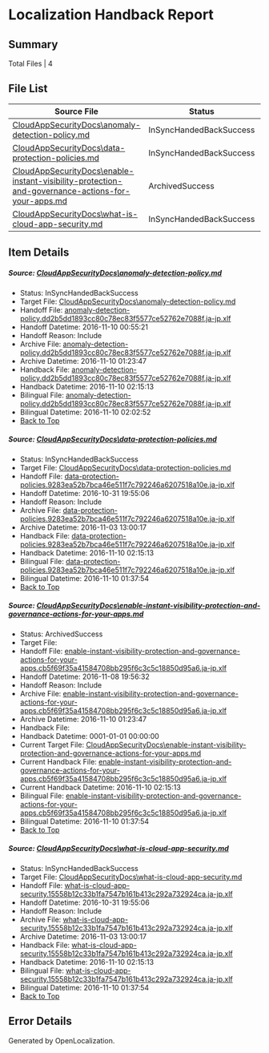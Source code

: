 # <a name='report-top'></a> Localization Handback Report

## Summary
 Total Files | 4

## File List
 Source File | Status | Details 
 ----------- | ------ | ------- 
 [CloudAppSecurityDocs\anomaly-detection-policy.md](https://github.com/Microsoft/CloudAppSecurityDocs-pr/blob/002e0b82296162ee13fa378c4641cc8f21547237/CloudAppSecurityDocs/anomaly-detection-policy.md) | InSyncHandedBackSuccess | [Details](#ca51d36a6d899124d3d4eb84ded1972ad9c8bab45)
 [CloudAppSecurityDocs\data-protection-policies.md](https://github.com/Microsoft/CloudAppSecurityDocs-pr/blob/a413236b04726dddc69068e39967f6ad17218719/CloudAppSecurityDocs/data-protection-policies.md) | InSyncHandedBackSuccess | [Details](#ed0701c4513f9501e0b2e5a7b0b7931f5d76a62824)
 [CloudAppSecurityDocs\enable-instant-visibility-protection-and-governance-actions-for-your-apps.md](https://github.com/Microsoft/CloudAppSecurityDocs-pr/blob/14de5a6b28c6593250a1a7827905fb0f8a6482b5/CloudAppSecurityDocs/enable-instant-visibility-protection-and-governance-actions-for-your-apps.md) | ArchivedSuccess | [Details](#3ea2fbe78b943513a1b6ce483bc50ed5d79ae7c526)
 [CloudAppSecurityDocs\what-is-cloud-app-security.md](https://github.com/Microsoft/CloudAppSecurityDocs-pr/blob/2cb87afa3c5342e01cfd4049669ac4b3b7efa4fe/CloudAppSecurityDocs/what-is-cloud-app-security.md) | InSyncHandedBackSuccess | [Details](#c6df59d7c5ced9dc378463bc5bef411259294c47201)

## Item Details
##### <a name='ca51d36a6d899124d3d4eb84ded1972ad9c8bab45'></a> Source: [CloudAppSecurityDocs\anomaly-detection-policy.md](https://github.com/Microsoft/CloudAppSecurityDocs-pr/blob/002e0b82296162ee13fa378c4641cc8f21547237/CloudAppSecurityDocs/anomaly-detection-policy.md)
* Status: InSyncHandedBackSuccess
* Target File: [CloudAppSecurityDocs\anomaly-detection-policy.md](https://github.com/Microsoft/CloudAppSecurityDocs-pr.ja-jp/blob/aaa960e7f848a77d134de699361e50b0807adcb7/CloudAppSecurityDocs/anomaly-detection-policy.md)
* Handoff File: [anomaly-detection-policy.dd2b5dd1893cc80c78ec83f5577ce52762e7088f.ja-jp.xlf](https://github.com/Microsoft/CloudAppSecurityDocs-pr.handoff/blob/a2a70020844464545132479b45704770b4c873d5/ol-handoff/Microsoft/CloudAppSecurityDocs-pr.ja-jp/live/ht/anomaly-detection-policy.dd2b5dd1893cc80c78ec83f5577ce52762e7088f.ja-jp.xlf)
* Handoff Datetime: 2016-11-10 00:55:21
* Handoff Reason: Include
* Archive File: [anomaly-detection-policy.dd2b5dd1893cc80c78ec83f5577ce52762e7088f.ja-jp.xlf](https://github.com/Microsoft/CloudAppSecurityDocs-pr.handoff/blob/3c73adc543805fb926e6bf5e0e94fe28689ffa1a/ol-archive/Microsoft/CloudAppSecurityDocs-pr.ja-jp/live/ht/anomaly-detection-policy.dd2b5dd1893cc80c78ec83f5577ce52762e7088f.ja-jp.xlf)
* Archive Datetime: 2016-11-10 01:23:47
* Handback File: [anomaly-detection-policy.dd2b5dd1893cc80c78ec83f5577ce52762e7088f.ja-jp.xlf](https://github.com/Microsoft/CloudAppSecurityDocs-pr.handback/blob/e10ecabbe2af1c1966c85a1d2220748edd481fa4/ol-handback/Microsoft/CloudAppSecurityDocs-pr.ja-jp/live/ht/anomaly-detection-policy.dd2b5dd1893cc80c78ec83f5577ce52762e7088f.ja-jp.xlf)
* Handback Datetime: 2016-11-10 02:15:13
* Bilingual File: [anomaly-detection-policy.dd2b5dd1893cc80c78ec83f5577ce52762e7088f.ja-jp.xlf](https://github.com/Microsoft/CloudAppSecurityDocs-pr.handback/blob/ce777d1570ea021e2025233f4bd88ccfe7e7adb4/ol-handback/Microsoft/CloudAppSecurityDocs-pr.ja-jp/live/ht/anomaly-detection-policy.dd2b5dd1893cc80c78ec83f5577ce52762e7088f.ja-jp.xlf)
* Bilingual Datetime: 2016-11-10 02:02:52
* [Back to Top](#report-top)

##### <a name='ed0701c4513f9501e0b2e5a7b0b7931f5d76a62824'></a> Source: [CloudAppSecurityDocs\data-protection-policies.md](https://github.com/Microsoft/CloudAppSecurityDocs-pr/blob/a413236b04726dddc69068e39967f6ad17218719/CloudAppSecurityDocs/data-protection-policies.md)
* Status: InSyncHandedBackSuccess
* Target File: [CloudAppSecurityDocs\data-protection-policies.md](https://github.com/Microsoft/CloudAppSecurityDocs-pr.ja-jp/blob/aaa960e7f848a77d134de699361e50b0807adcb7/CloudAppSecurityDocs/data-protection-policies.md)
* Handoff File: [data-protection-policies.9283ea52b7bca46e511f7c792246a6207518a10e.ja-jp.xlf](https://github.com/Microsoft/CloudAppSecurityDocs-pr.handoff/blob/b1c4e7f20f10f49d78241cb5164efcc9187f84e2/ol-handoff/Microsoft/CloudAppSecurityDocs-pr.ja-jp/live/ht/data-protection-policies.9283ea52b7bca46e511f7c792246a6207518a10e.ja-jp.xlf)
* Handoff Datetime: 2016-10-31 19:55:06
* Handoff Reason: Include
* Archive File: [data-protection-policies.9283ea52b7bca46e511f7c792246a6207518a10e.ja-jp.xlf](https://github.com/Microsoft/CloudAppSecurityDocs-pr.handoff/blob/e2bd6ebdb304892f28afe5b697a7af8733d87f05/ol-archive/Microsoft/CloudAppSecurityDocs-pr.ja-jp/live/ht/data-protection-policies.9283ea52b7bca46e511f7c792246a6207518a10e.ja-jp.xlf)
* Archive Datetime: 2016-11-03 13:00:17
* Handback File: [data-protection-policies.9283ea52b7bca46e511f7c792246a6207518a10e.ja-jp.xlf](https://github.com/Microsoft/CloudAppSecurityDocs-pr.handback/blob/e10ecabbe2af1c1966c85a1d2220748edd481fa4/ol-handback/Microsoft/CloudAppSecurityDocs-pr.ja-jp/live/ht/data-protection-policies.9283ea52b7bca46e511f7c792246a6207518a10e.ja-jp.xlf)
* Handback Datetime: 2016-11-10 02:15:13
* Bilingual File: [data-protection-policies.9283ea52b7bca46e511f7c792246a6207518a10e.ja-jp.xlf](https://github.com/Microsoft/CloudAppSecurityDocs-pr.handback/blob/f4950307f8dd8f76ff6314636fa18e234a06c987/ol-handback/Microsoft/CloudAppSecurityDocs-pr.ja-jp/live/ht/data-protection-policies.9283ea52b7bca46e511f7c792246a6207518a10e.ja-jp.xlf)
* Bilingual Datetime: 2016-11-10 01:37:54
* [Back to Top](#report-top)

##### <a name='3ea2fbe78b943513a1b6ce483bc50ed5d79ae7c526'></a> Source: [CloudAppSecurityDocs\enable-instant-visibility-protection-and-governance-actions-for-your-apps.md](https://github.com/Microsoft/CloudAppSecurityDocs-pr/blob/14de5a6b28c6593250a1a7827905fb0f8a6482b5/CloudAppSecurityDocs/enable-instant-visibility-protection-and-governance-actions-for-your-apps.md)
* Status: ArchivedSuccess
* Target File: 
* Handoff File: [enable-instant-visibility-protection-and-governance-actions-for-your-apps.cb5f69f35a41584708bb295f6c3c5c18850d95a6.ja-jp.xlf](https://github.com/Microsoft/CloudAppSecurityDocs-pr.handoff/blob/a09d6c1a515986883be15323223078b85c5e879b/ol-handoff/Microsoft/CloudAppSecurityDocs-pr.ja-jp/live/ht/enable-instant-visibility-protection-and-governance-actions-for-your-apps.cb5f69f35a41584708bb295f6c3c5c18850d95a6.ja-jp.xlf)
* Handoff Datetime: 2016-11-08 19:56:32
* Handoff Reason: Include
* Archive File: [enable-instant-visibility-protection-and-governance-actions-for-your-apps.cb5f69f35a41584708bb295f6c3c5c18850d95a6.ja-jp.xlf](https://github.com/Microsoft/CloudAppSecurityDocs-pr.handoff/blob/3c73adc543805fb926e6bf5e0e94fe28689ffa1a/ol-archive/Microsoft/CloudAppSecurityDocs-pr.ja-jp/live/ht/enable-instant-visibility-protection-and-governance-actions-for-your-apps.cb5f69f35a41584708bb295f6c3c5c18850d95a6.ja-jp.xlf)
* Archive Datetime: 2016-11-10 01:23:47
* Handback File: 
* Handback Datetime: 0001-01-01 00:00:00
* Current Target File: [CloudAppSecurityDocs\enable-instant-visibility-protection-and-governance-actions-for-your-apps.md](https://github.com/Microsoft/CloudAppSecurityDocs-pr.ja-jp/blob/aaa960e7f848a77d134de699361e50b0807adcb7/CloudAppSecurityDocs/enable-instant-visibility-protection-and-governance-actions-for-your-apps.md)
* Current Handback File: [enable-instant-visibility-protection-and-governance-actions-for-your-apps.cb5f69f35a41584708bb295f6c3c5c18850d95a6.ja-jp.xlf](https://github.com/Microsoft/CloudAppSecurityDocs-pr.handback/blob/e10ecabbe2af1c1966c85a1d2220748edd481fa4/ol-handback/Microsoft/CloudAppSecurityDocs-pr.ja-jp/live/ht/enable-instant-visibility-protection-and-governance-actions-for-your-apps.cb5f69f35a41584708bb295f6c3c5c18850d95a6.ja-jp.xlf)
* Current Handback Datetime: 2016-11-10 02:15:13
* Bilingual File: [enable-instant-visibility-protection-and-governance-actions-for-your-apps.cb5f69f35a41584708bb295f6c3c5c18850d95a6.ja-jp.xlf](https://github.com/Microsoft/CloudAppSecurityDocs-pr.handback/blob/f4950307f8dd8f76ff6314636fa18e234a06c987/ol-handback/Microsoft/CloudAppSecurityDocs-pr.ja-jp/live/ht/enable-instant-visibility-protection-and-governance-actions-for-your-apps.cb5f69f35a41584708bb295f6c3c5c18850d95a6.ja-jp.xlf)
* Bilingual Datetime: 2016-11-10 01:37:54
* [Back to Top](#report-top)

##### <a name='c6df59d7c5ced9dc378463bc5bef411259294c47201'></a> Source: [CloudAppSecurityDocs\what-is-cloud-app-security.md](https://github.com/Microsoft/CloudAppSecurityDocs-pr/blob/2cb87afa3c5342e01cfd4049669ac4b3b7efa4fe/CloudAppSecurityDocs/what-is-cloud-app-security.md)
* Status: InSyncHandedBackSuccess
* Target File: [CloudAppSecurityDocs\what-is-cloud-app-security.md](https://github.com/Microsoft/CloudAppSecurityDocs-pr.ja-jp/blob/aaa960e7f848a77d134de699361e50b0807adcb7/CloudAppSecurityDocs/what-is-cloud-app-security.md)
* Handoff File: [what-is-cloud-app-security.15558b12c33b1fa7547b161b413c292a732924ca.ja-jp.xlf](https://github.com/Microsoft/CloudAppSecurityDocs-pr.handoff/blob/b1c4e7f20f10f49d78241cb5164efcc9187f84e2/ol-handoff/Microsoft/CloudAppSecurityDocs-pr.ja-jp/live/ht/what-is-cloud-app-security.15558b12c33b1fa7547b161b413c292a732924ca.ja-jp.xlf)
* Handoff Datetime: 2016-10-31 19:55:06
* Handoff Reason: Include
* Archive File: [what-is-cloud-app-security.15558b12c33b1fa7547b161b413c292a732924ca.ja-jp.xlf](https://github.com/Microsoft/CloudAppSecurityDocs-pr.handoff/blob/e2bd6ebdb304892f28afe5b697a7af8733d87f05/ol-archive/Microsoft/CloudAppSecurityDocs-pr.ja-jp/live/ht/what-is-cloud-app-security.15558b12c33b1fa7547b161b413c292a732924ca.ja-jp.xlf)
* Archive Datetime: 2016-11-03 13:00:17
* Handback File: [what-is-cloud-app-security.15558b12c33b1fa7547b161b413c292a732924ca.ja-jp.xlf](https://github.com/Microsoft/CloudAppSecurityDocs-pr.handback/blob/e10ecabbe2af1c1966c85a1d2220748edd481fa4/ol-handback/Microsoft/CloudAppSecurityDocs-pr.ja-jp/live/ht/what-is-cloud-app-security.15558b12c33b1fa7547b161b413c292a732924ca.ja-jp.xlf)
* Handback Datetime: 2016-11-10 02:15:13
* Bilingual File: [what-is-cloud-app-security.15558b12c33b1fa7547b161b413c292a732924ca.ja-jp.xlf](https://github.com/Microsoft/CloudAppSecurityDocs-pr.handback/blob/f4950307f8dd8f76ff6314636fa18e234a06c987/ol-handback/Microsoft/CloudAppSecurityDocs-pr.ja-jp/live/ht/what-is-cloud-app-security.15558b12c33b1fa7547b161b413c292a732924ca.ja-jp.xlf)
* Bilingual Datetime: 2016-11-10 01:37:54
* [Back to Top](#report-top)


## Error Details

Generated by OpenLocalization.
